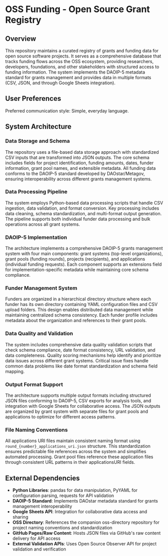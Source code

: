 # OSS Funding - Open Source Grant Registry

## Overview

This repository maintains a curated registry of grants and funding data for open source software projects. It serves as a comprehensive database that tracks funding flows across the OSS ecosystem, providing researchers, developers, foundations, and other stakeholders with structured access to funding information. The system implements the DAOIP-5 metadata standard for grants management and provides data in multiple formats (CSV, JSON, and through Google Sheets integration).

## User Preferences

Preferred communication style: Simple, everyday language.

## System Architecture

### Data Storage and Schema
The repository uses a file-based data storage approach with standardized CSV inputs that are transformed into JSON outputs. The core schema includes fields for project identification, funding amounts, dates, funder information, grant pool names, and extensible metadata. All funding data conforms to the DAOIP-5 standard developed by DAOstar/Metagov, ensuring interoperability across different grants management systems.

### Data Processing Pipeline
The system employs Python-based data processing scripts that handle CSV ingestion, data validation, and format conversion. Key processing includes data cleaning, schema standardization, and multi-format output generation. The pipeline supports both individual funder data processing and bulk operations across all grant systems.

### DAOIP-5 Implementation
The architecture implements a comprehensive DAOIP-5 grants management system with four main components: grant systems (top-level organizations), grant pools (funding rounds), projects (recipients), and applications (individual funding requests). Each component supports an extensions field for implementation-specific metadata while maintaining core schema compliance.

### Funder Management System
Funders are organized in a hierarchical directory structure where each funder has its own directory containing YAML configuration files and CSV upload folders. This design enables distributed data management while maintaining centralized schema consistency. Each funder profile includes metadata about the organization and references to their grant pools.

### Data Quality and Validation
The system includes comprehensive data quality validation scripts that check schema compliance, date format consistency, URL validation, and data completeness. Quality scoring mechanisms help identify and prioritize data issues across different grant systems. Critical issue fixes handle common data problems like date format standardization and schema field mapping.

### Output Format Support
The architecture supports multiple output formats including structured JSON files conforming to DAOIP-5, CSV exports for analysis tools, and integration with Google Sheets for collaborative access. The JSON outputs are organized by grant system with separate files for grant pools and applications to optimize for different access patterns.

### File Naming Conventions
All applications URI files maintain consistent naming format using `round_{number}_applications_uri.json` structure. This standardization ensures predictable file references across the system and simplifies automated processing. Grant pool files reference these application files through consistent URL patterns in their applicationsURI fields.

## External Dependencies

- **Python Libraries**: pandas for data manipulation, PyYAML for configuration parsing, requests for API validation
- **DAOIP-5 Standard**: Implements DAOstar metadata standard for grants management interoperability
- **Google Sheets API**: Integration for collaborative data access and sharing
- **OSS Directory**: References the companion oss-directory repository for project naming conventions and standardization
- **GitHub Pages/Raw Content**: Hosts JSON files via GitHub's raw content delivery for API access
- **External Validation APIs**: Uses Open Source Observer API for project validation and verification